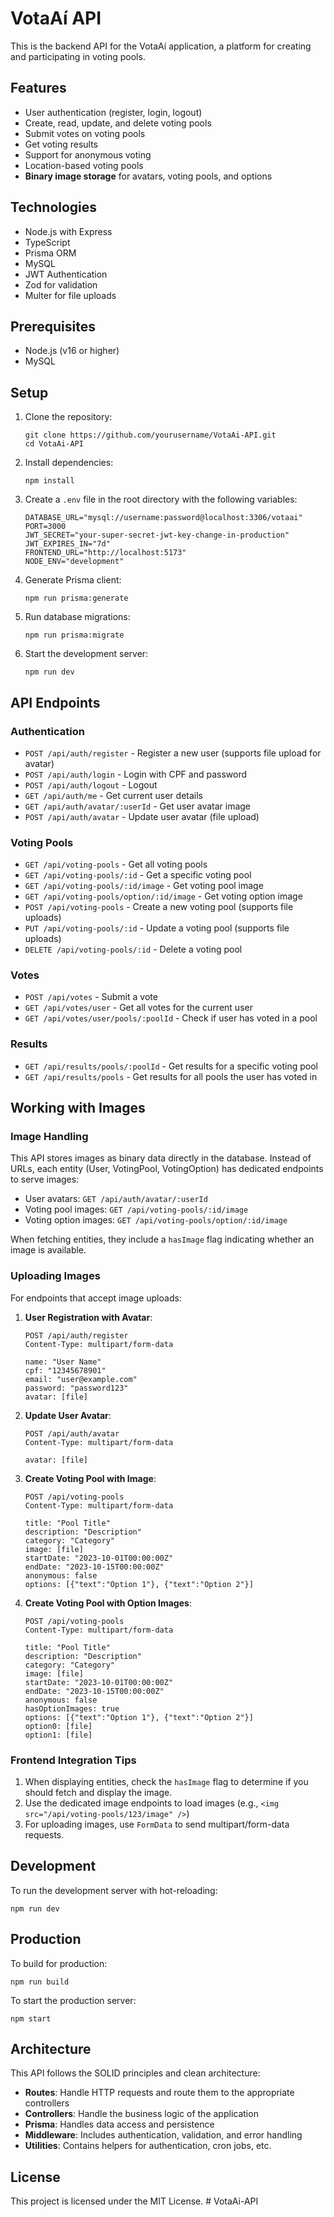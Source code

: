 # VotaAí API

This is the backend API for the VotaAí application, a platform for creating and participating in voting pools.

## Features

- User authentication (register, login, logout)
- Create, read, update, and delete voting pools
- Submit votes on voting pools
- Get voting results
- Support for anonymous voting
- Location-based voting pools
- **Binary image storage** for avatars, voting pools, and options

## Technologies

- Node.js with Express
- TypeScript
- Prisma ORM
- MySQL
- JWT Authentication
- Zod for validation
- Multer for file uploads

## Prerequisites

- Node.js (v16 or higher)
- MySQL

## Setup

1. Clone the repository:

   ```
   git clone https://github.com/yourusername/VotaAi-API.git
   cd VotaAi-API
   ```

2. Install dependencies:

   ```
   npm install
   ```

3. Create a `.env` file in the root directory with the following variables:

   ```
   DATABASE_URL="mysql://username:password@localhost:3306/votaai"
   PORT=3000
   JWT_SECRET="your-super-secret-jwt-key-change-in-production"
   JWT_EXPIRES_IN="7d"
   FRONTEND_URL="http://localhost:5173"
   NODE_ENV="development"
   ```

4. Generate Prisma client:

   ```
   npm run prisma:generate
   ```

5. Run database migrations:

   ```
   npm run prisma:migrate
   ```

6. Start the development server:
   ```
   npm run dev
   ```

## API Endpoints

### Authentication

- `POST /api/auth/register` - Register a new user (supports file upload for avatar)
- `POST /api/auth/login` - Login with CPF and password
- `POST /api/auth/logout` - Logout
- `GET /api/auth/me` - Get current user details
- `GET /api/auth/avatar/:userId` - Get user avatar image
- `POST /api/auth/avatar` - Update user avatar (file upload)

### Voting Pools

- `GET /api/voting-pools` - Get all voting pools
- `GET /api/voting-pools/:id` - Get a specific voting pool
- `GET /api/voting-pools/:id/image` - Get voting pool image
- `GET /api/voting-pools/option/:id/image` - Get voting option image
- `POST /api/voting-pools` - Create a new voting pool (supports file uploads)
- `PUT /api/voting-pools/:id` - Update a voting pool (supports file uploads)
- `DELETE /api/voting-pools/:id` - Delete a voting pool

### Votes

- `POST /api/votes` - Submit a vote
- `GET /api/votes/user` - Get all votes for the current user
- `GET /api/votes/user/pools/:poolId` - Check if user has voted in a pool

### Results

- `GET /api/results/pools/:poolId` - Get results for a specific voting pool
- `GET /api/results/pools` - Get results for all pools the user has voted in

## Working with Images

### Image Handling

This API stores images as binary data directly in the database. Instead of URLs, each entity (User, VotingPool, VotingOption) has dedicated endpoints to serve images:

- User avatars: `GET /api/auth/avatar/:userId`
- Voting pool images: `GET /api/voting-pools/:id/image`
- Voting option images: `GET /api/voting-pools/option/:id/image`

When fetching entities, they include a `hasImage` flag indicating whether an image is available.

### Uploading Images

For endpoints that accept image uploads:

1. **User Registration with Avatar**:

   ```
   POST /api/auth/register
   Content-Type: multipart/form-data

   name: "User Name"
   cpf: "12345678901"
   email: "user@example.com"
   password: "password123"
   avatar: [file]
   ```

2. **Update User Avatar**:

   ```
   POST /api/auth/avatar
   Content-Type: multipart/form-data

   avatar: [file]
   ```

3. **Create Voting Pool with Image**:

   ```
   POST /api/voting-pools
   Content-Type: multipart/form-data

   title: "Pool Title"
   description: "Description"
   category: "Category"
   image: [file]
   startDate: "2023-10-01T00:00:00Z"
   endDate: "2023-10-15T00:00:00Z"
   anonymous: false
   options: [{"text":"Option 1"}, {"text":"Option 2"}]
   ```

4. **Create Voting Pool with Option Images**:

   ```
   POST /api/voting-pools
   Content-Type: multipart/form-data

   title: "Pool Title"
   description: "Description"
   category: "Category"
   image: [file]
   startDate: "2023-10-01T00:00:00Z"
   endDate: "2023-10-15T00:00:00Z"
   anonymous: false
   hasOptionImages: true
   options: [{"text":"Option 1"}, {"text":"Option 2"}]
   option0: [file]
   option1: [file]
   ```

### Frontend Integration Tips

1. When displaying entities, check the `hasImage` flag to determine if you should fetch and display the image.
2. Use the dedicated image endpoints to load images (e.g., `<img src="/api/voting-pools/123/image" />`)
3. For uploading images, use `FormData` to send multipart/form-data requests.

## Development

To run the development server with hot-reloading:

```
npm run dev
```

## Production

To build for production:

```
npm run build
```

To start the production server:

```
npm start
```

## Architecture

This API follows the SOLID principles and clean architecture:

- **Routes**: Handle HTTP requests and route them to the appropriate controllers
- **Controllers**: Handle the business logic of the application
- **Prisma**: Handles data access and persistence
- **Middleware**: Includes authentication, validation, and error handling
- **Utilities**: Contains helpers for authentication, cron jobs, etc.

## License

This project is licensed under the MIT License.
#   V o t a A i - A P I 
 
 
